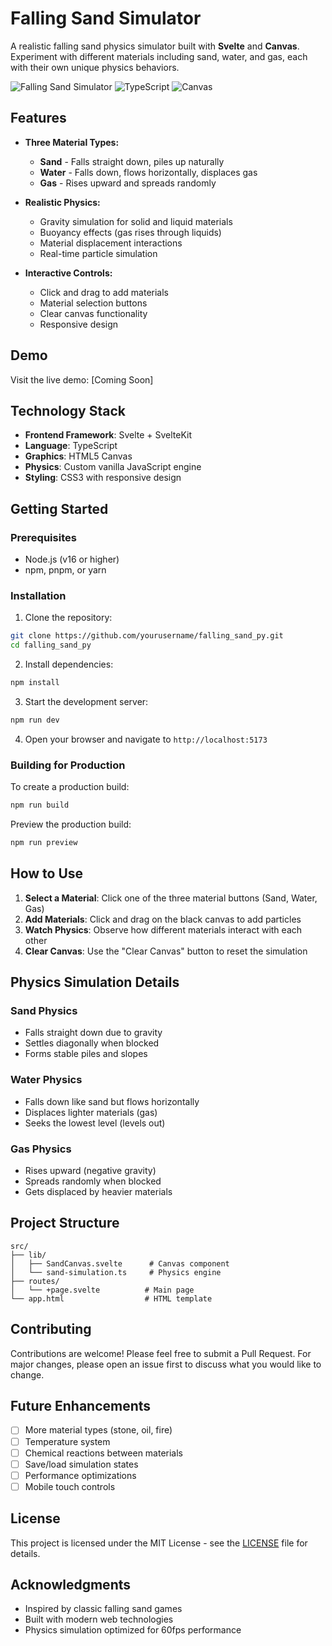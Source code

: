 # Falling Sand Simulator

A realistic falling sand physics simulator built with **Svelte** and **Canvas**. Experiment with different materials including sand, water, and gas, each with their own unique physics behaviors.

![Falling Sand Simulator](https://img.shields.io/badge/Svelte-4A4A55?style=for-the-badge&logo=svelte&logoColor=FF3E00)
![TypeScript](https://img.shields.io/badge/TypeScript-007ACC?style=for-the-badge&logo=typescript&logoColor=white)
![Canvas](https://img.shields.io/badge/Canvas-FF6B6B?style=for-the-badge&logo=html5&logoColor=white)

## Features

- **Three Material Types:**
  - **Sand** - Falls straight down, piles up naturally
  - **Water** - Falls down, flows horizontally, displaces gas
  - **Gas** - Rises upward and spreads randomly

- **Realistic Physics:**
  - Gravity simulation for solid and liquid materials
  - Buoyancy effects (gas rises through liquids)
  - Material displacement interactions
  - Real-time particle simulation

- **Interactive Controls:**
  - Click and drag to add materials
  - Material selection buttons
  - Clear canvas functionality
  - Responsive design

## Demo

Visit the live demo: [Coming Soon]

## Technology Stack

- **Frontend Framework**: Svelte + SvelteKit
- **Language**: TypeScript
- **Graphics**: HTML5 Canvas
- **Physics**: Custom vanilla JavaScript engine
- **Styling**: CSS3 with responsive design

## Getting Started

### Prerequisites

- Node.js (v16 or higher)
- npm, pnpm, or yarn

### Installation

1. Clone the repository:
```sh
git clone https://github.com/yourusername/falling_sand_py.git
cd falling_sand_py
```

2. Install dependencies:
```sh
npm install
```

3. Start the development server:
```sh
npm run dev
```

4. Open your browser and navigate to `http://localhost:5173`

### Building for Production

To create a production build:

```sh
npm run build
```

Preview the production build:

```sh
npm run preview
```

## How to Use

1. **Select a Material**: Click one of the three material buttons (Sand, Water, Gas)
2. **Add Materials**: Click and drag on the black canvas to add particles
3. **Watch Physics**: Observe how different materials interact with each other
4. **Clear Canvas**: Use the "Clear Canvas" button to reset the simulation

## Physics Simulation Details

### Sand Physics
- Falls straight down due to gravity
- Settles diagonally when blocked
- Forms stable piles and slopes

### Water Physics
- Falls down like sand but flows horizontally
- Displaces lighter materials (gas)
- Seeks the lowest level (levels out)

### Gas Physics
- Rises upward (negative gravity)
- Spreads randomly when blocked
- Gets displaced by heavier materials

## Project Structure

```
src/
├── lib/
│   ├── SandCanvas.svelte      # Canvas component
│   └── sand-simulation.ts     # Physics engine
├── routes/
│   └── +page.svelte          # Main page
└── app.html                  # HTML template
```

## Contributing

Contributions are welcome! Please feel free to submit a Pull Request. For major changes, please open an issue first to discuss what you would like to change.

## Future Enhancements

- [ ] More material types (stone, oil, fire)
- [ ] Temperature system
- [ ] Chemical reactions between materials
- [ ] Save/load simulation states
- [ ] Performance optimizations
- [ ] Mobile touch controls

## License

This project is licensed under the MIT License - see the [LICENSE](LICENSE) file for details.

## Acknowledgments

- Inspired by classic falling sand games
- Built with modern web technologies
- Physics simulation optimized for 60fps performance
